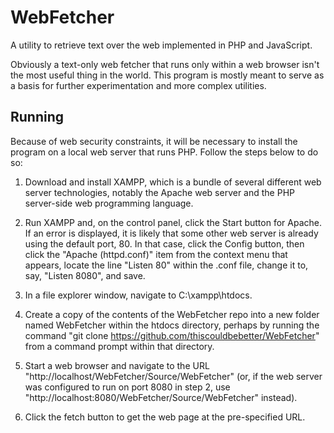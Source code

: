 WebFetcher
==========

A utility to retrieve text over the web implemented in PHP and JavaScript.

Obviously a text-only web fetcher that runs only within a web browser isn't the most useful thing in the world.  This program is mostly meant to serve as a basis for further experimentation and more complex utilities.

Running
-------

Because of web security constraints, it will be necessary to install the program on a local web server that runs PHP.  Follow the steps below to do so:

1. Download and install XAMPP, which is a bundle of several different web server technologies, notably the Apache web server and the PHP server-side web programming language.

2. Run XAMPP and, on the control panel, click the Start button for Apache.  If an error is displayed, it is likely that some other web server is already using the default port, 80.  In that case, click the Config button, then click the "Apache (httpd.conf)" item from the context menu that appears, locate the line "Listen 80" within the .conf file, change it to, say, "Listen 8080", and save.

3. In a file explorer window, navigate to C:\xampp\htdocs.

4. Create a copy of the contents of the WebFetcher repo into a new folder named WebFetcher within the htdocs directory, perhaps by running the command "git clone https://github.com/thiscouldbebetter/WebFetcher" from a command prompt within that directory.

5. Start a web browser and navigate to the URL "http://localhost/WebFetcher/Source/WebFetcher" (or, if the web server was configured to run on port 8080 in step 2, use "http://localhost:8080/WebFetcher/Source/WebFetcher" instead).

6. Click the fetch button to get the web page at the pre-specified URL.